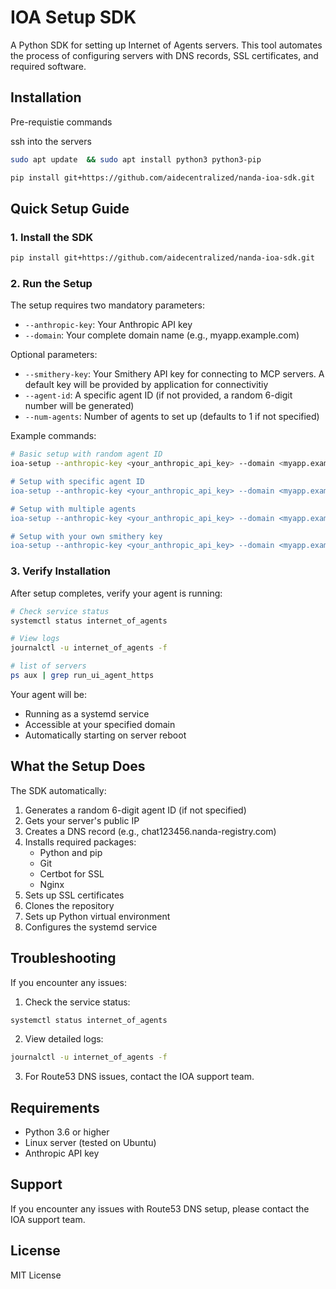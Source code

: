 # IOA Setup SDK

A Python SDK for setting up Internet of Agents servers. This tool automates the process of configuring servers with DNS records, SSL certificates, and required software.

## Installation

Pre-requistie commands 

ssh into the servers

```bash
sudo apt update  && sudo apt install python3 python3-pip

```


```bash
pip install git+https://github.com/aidecentralized/nanda-ioa-sdk.git
```

## Quick Setup Guide

### 1. Install the SDK
```bash
pip install git+https://github.com/aidecentralized/nanda-ioa-sdk.git
```

### 2. Run the Setup
The setup requires two mandatory parameters:
- `--anthropic-key`: Your Anthropic API key
- `--domain`: Your complete domain name (e.g., myapp.example.com)

Optional parameters:
- `--smithery-key`: Your Smithery API key for connecting to MCP servers. A default key will be provided by application for connectivitiy
- `--agent-id`: A specific agent ID (if not provided, a random 6-digit number will be generated)
- `--num-agents`: Number of agents to set up (defaults to 1 if not specified)

Example commands:
```bash
# Basic setup with random agent ID
ioa-setup --anthropic-key <your_anthropic_api_key> --domain <myapp.example.com> "

# Setup with specific agent ID
ioa-setup --anthropic-key <your_anthropic_api_key> --domain <myapp.example.com> --agent-id 123456

# Setup with multiple agents
ioa-setup --anthropic-key <your_anthropic_api_key> --domain <myapp.example.com> --num-agents 3

# Setup with your own smithery key
ioa-setup --anthropic-key <your_anthropic_api_key> --domain <myapp.example.com> --smithery-key <your_smithery_api_key>
```

### 3. Verify Installation
After setup completes, verify your agent is running:

```bash
# Check service status
systemctl status internet_of_agents

# View logs
journalctl -u internet_of_agents -f

# list of servers 
ps aux | grep run_ui_agent_https
```

Your agent will be:
- Running as a systemd service
- Accessible at your specified domain
- Automatically starting on server reboot

## What the Setup Does

The SDK automatically:
1. Generates a random 6-digit agent ID (if not specified)
2. Gets your server's public IP
3. Creates a DNS record (e.g., chat123456.nanda-registry.com)
4. Installs required packages:
   - Python and pip
   - Git
   - Certbot for SSL
   - Nginx
5. Sets up SSL certificates
6. Clones the repository
7. Sets up Python virtual environment
8. Configures the systemd service

## Troubleshooting

If you encounter any issues:

1. Check the service status:
```bash
systemctl status internet_of_agents
```

2. View detailed logs:
```bash
journalctl -u internet_of_agents -f
```

3. For Route53 DNS issues, contact the IOA support team.

## Requirements

- Python 3.6 or higher
- Linux server (tested on Ubuntu)
- Anthropic API key

## Support

If you encounter any issues with Route53 DNS setup, please contact the IOA support team.

## License

MIT License 